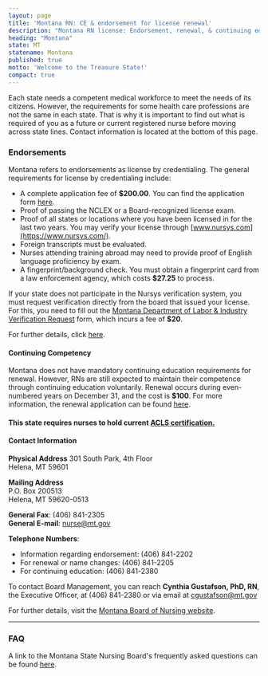 ```yaml
---
layout: page
title: 'Montana RN: CE & endorsement for license renewal'
description: "Montana RN license: Endorsement, renewal, & continuing education. Stay informed and meet career requirements."
heading: "Montana"
state: MT
statename: Montana
published: true
motto: 'Welcome to the Treasure State!'
compact: true
---
```


Each state needs a competent medical workforce to meet the needs of its citizens. However, the requirements for some health care professions are not the same in each state. That is why it is important to find out what is required of you as a future or current registered nurse before moving across state lines. Contact information is located at the bottom of this page.

### Endorsements

Montana refers to endorsements as license by credentialing. The general requirements for license by credentialing include:

- A complete application fee of **$200.00**. You can find the application form [here](http://b.bsd.dli.mt.gov/license/bsd_boards/nur_board/pdf/nur_end_app.pdf).
- Proof of passing the NCLEX or a Board-recognized license exam.
- Proof of all states or locations where you have been licensed in for the last two years. You may verify your license through [www.nursys.com](https://www.nursys.com/).
- Foreign transcripts must be evaluated.
- Nurses attending training abroad may need to provide proof of English language proficiency by exam.
- A fingerprint/background check. You must obtain a fingerprint card from a law enforcement agency, which costs **$27.25** to process.

If your state does not participate in the Nursys verification system, you must request verification directly from the board that issued your license. For this, you need to fill out the [Montana Department of Labor & Industry Verification Request](http://b.bsd.dli.mt.gov/license/pdf/verification.pdf) form, which incurs a fee of **$20**.

For further details, click [here](http://bsd.dli.mt.gov/license/bsd_boards/nur_board/board_page.asp).

#### Continuing Competency

Montana does not have mandatory continuing education requirements for renewal. However, RNs are still expected to maintain their competence through continuing education voluntarily. Renewal occurs during even-numbered years on December 31, and the cost is **$100**. For more information, the renewal application can be found [here](http://b.bsd.dli.mt.gov/license/bsd_boards/nur_board/pdf/RN_LPN_renew.pdf).

#### This state requires nurses to hold current [ACLS certification.](https://www.acls.net/montana-acls-pals-bls)

#### Contact Information

**Physical Address**
301 South Park, 4th Floor  
Helena, MT 59601

**Mailing Address**  
P.O. Box 200513  
Helena, MT 59620-0513

**General Fax**: (406) 841-2305  
**General E-mail**: [nurse@mt.gov](mailto:nurse@mt.gov?subject=License%20renewals%20and%20endorsements&body=Hi%2C%0A%0AI%20found%20your%20email%20address%20on%20the%20ACLS%20Training%20Center%20website%20RNMobility.com%20and%20I%20have%20some%20questions%20about%20licensure%20in%20Montana)

**Telephone Numbers**:  
- Information regarding endorsement: (406) 841-2202  
- For renewal or name changes: (406) 841-2205  
- For continuing education: (406) 841-2380  

To contact Board Management, you can reach **Cynthia Gustafson, PhD, RN**, the Executive Officer, at (406) 841-2380 or via email at [cgustafson@mt.gov](mailto:cgustafson@mt.gov?subject=License%20renewals%20and%20endorsements&body=Hi%2C%0A%0AI%20was%20on%20the%20ACLS%20Training%20Center%20website%20RNMobility.com%20and%20read%20that%20I%20can%20send%20my%20questions%20for%20the%20Montana%20Board%20Management%20Bureau%20here.)

For further details, visit the [Montana Board of Nursing website](https://boards.bsd.dli.mt.gov/nursing/).

* * * * *

### FAQ

A link to the Montana State Nursing Board's frequently asked questions can be found [here](https://boards.bsd.dli.mt.gov/nursing/faq).